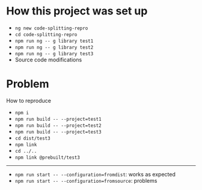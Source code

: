 # How this project was set up
* `ng new code-splitting-repro`
* `cd code-splitting-repro`
* `npm run ng -- g library test1`
* `npm run ng -- g library test2`
* `npm run ng -- g library test3`
* Source code modifications

# Problem
How to reproduce
* `npm i`
* `npm run build -- --project=test1`
* `npm run build -- --project=test2`
* `npm run build -- --project=test3`
* `cd dist/test3`
* `npm link`
* `cd ../..`
* `npm link @prebuilt/test3`

---

* `npm run start -- --configuration=fromdist`: works as expected
* `npm run start -- --configuration=fromsource`: problems
